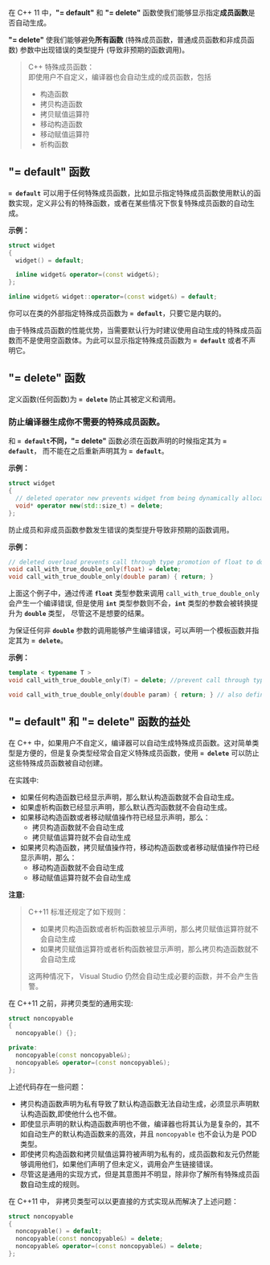 在 C++ 11 中，**"= default"** 和 **"= delete"** 函数使我们能够显示指定**成员函数**是否自动生成。

**"= delete"** 使我们能够避免**所有函数** (特殊成员函数，普通成员函数和非成员函数) 参数中出现错误的类型提升 (导致非预期的函数调用)。

> C++ 特殊成员函数：<br/>
> 即使用户不自定义，编译器也会自动生成的成员函数，包括
> - 构造函数
> - 拷贝构造函数
> - 拷贝赋值运算符
> - 移动构造函数
> - 移动赋值运算符
> - 析构函数

## **"= default"** 函数

**`= default`** 可以用于任何特殊成员函数，比如显示指定特殊成员函数使用默认的函数实现，定义非公有的特殊函数，或者在某些情况下恢复特殊成员函数的自动生成。

**示例：**

```cpp
struct widget
{
  widget() = default;

  inline widget& operator=(const widget&);
};

inline widget& widget::operator=(const widget&) = default;
```
你可以在类的外部指定特殊成员函数为 **`= default`**，只要它是内联的。

由于特殊成员函数的性能优势，当需要默认行为时建议使用自动生成的特殊成员函数而不是使用空函数体。为此可以显示指定特殊成员函数为 **`= default`** 或者不声明它。

## **"= delete"** 函数

定义函数(任何函数)为 **`= delete`** 防止其被定义和调用。

### 防止编译器生成你不需要的**特殊**成员函数。

和 **`= default`**不同，**"= delete"** 函数必须在函数声明的时候指定其为 **`= default`**， 而不能在之后重新声明其为 **`= default`**。

**示例：**
```cpp
struct widget
{
  // deleted operator new prevents widget from being dynamically allocated.
  void* operator new(std::size_t) = delete;
};
```

防止成员和非成员函数参数发生错误的类型提升导致非预期的函数调用。

**示例：**
```cpp
// deleted overload prevents call through type promotion of float to double from succeeding.
void call_with_true_double_only(float) = delete;
void call_with_true_double_only(double param) { return; }
```


上面这个例子中，通过传递 **`float`** 类型参数来调用 `call_with_true_double_only` 会产生一个编译错误, 但是使用 **`int`** 类型参数则不会，**`int`** 类型的参数会被转换提升为 **`double`** 类型， 尽管这不是想要的结果。

为保证任何非 **`double`** 参数的调用能够产生编译错误，可以声明一个模板函数并指定其为 **`= delete`**。

**示例：**
```cpp
template < typename T >
void call_with_true_double_only(T) = delete; //prevent call through type promotion of any T to double from succeeding.

void call_with_true_double_only(double param) { return; } // also define for const double, double&, etc. as needed.
```

## **"= default"** 和 **"= delete"** 函数的益处

在 C++ 中，如果用户不自定义，编译器可以自动生成特殊成员函数。这对简单类型是方便的，但是复杂类型经常会自定义特殊成员函数，使用 **`= delete`** 可以防止这些特殊成员函数被自动创建。

在实践中:
- 如果任何构造函数已经显示声明，那么默认构造函数就不会自动生成。
- 如果虚析构函数已经显示声明，那么默认西沟函数就不会自动生成。
- 如果移动构造函数或者移动赋值操作符已经显示声明，那么：
  - 拷贝构造函数就不会自动生成
  - 拷贝赋值运算符就不会自动生成
- 如果拷贝构造函数，拷贝赋值操作符，移动构造函数或者移动赋值操作符已经显示声明，那么：
  - 移动构造函数就不会自动生成
  - 移动赋值运算符就不会自动生成
  
**注意:**
> C++11 标准还规定了如下规则：
> - 如果拷贝构造函数或者析构函数被显示声明，那么拷贝赋值运算符就不会自动生成
> - 如果拷贝赋值运算符或者析构函数被显示声明，那么拷贝构造函数就不会自动生成
> 
> 这两种情况下， Visual Studio 仍然会自动生成必要的函数，并不会产生告警。

在 C++11 之前，非拷贝类型的通用实现:

```cpp
struct noncopyable
{
  noncopyable() {};

private:
  noncopyable(const noncopyable&);
  noncopyable& operator=(const noncopyable&);
};
```

上述代码存在一些问题：
- 拷贝构造函数声明为私有导致了默认构造函数无法自动生成，必须显示声明默认构造函数,即使他什么也不做。
- 即使显示声明的默认构造函数声明也不做，编译器也将其认为是复杂的，其不如自动生产的默认构造函数来的高效，并且 `noncopyable` 也不会认为是 POD 类型。
- 即使拷贝构造函数和拷贝赋值运算符被声明为私有的，成员函数和友元仍然能够调用他们，如果他们声明了但未定义，调用会产生链接错误。
- 尽管这是通用的实现方式，但是其意图并不明显，除非你了解所有特殊成员函数自动生成的规则。

在 C++11 中， 非拷贝类型可以以更直接的方式实现从而解决了上述问题：

```cpp
struct noncopyable
{
  noncopyable() = default;
  noncopyable(const noncopyable&) = delete;
  noncopyable& operator=(const noncopyable&) = delete;
};
```

